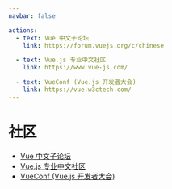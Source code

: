 ```yaml
---
navbar: false

actions:
  - text: Vue 中文子论坛
    link: https://forum.vuejs.org/c/chinese

  - text: Vue.js 专业中文社区
    link: https://www.vue-js.com/

  - text: VueConf (Vue.js 开发者大会)
    link: https://vue.w3ctech.com/
---
```


# 社区

- [Vue 中文子论坛](https://forum.vuejs.org/c/chinese)
- [Vue.js 专业中文社区](https://www.vue-js.com/)
- [VueConf (Vue.js 开发者大会)](https://vue.w3ctech.com/)

